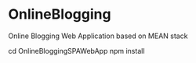 # OnlineBlogging
Online Blogging Web Application based on MEAN stack


cd OnlineBloggingSPAWebApp
npm install
